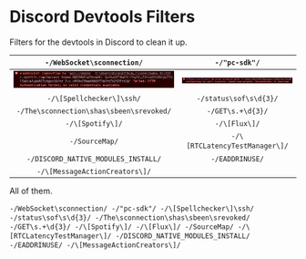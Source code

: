 # Discord Devtools Filters

Filters for the devtools in Discord to clean it up.

| `-/WebSocket\sconnection/` | `-/"pc-sdk"/` |
|:-:|:-:|
| ![](https://github.com/Kyza/discord-devtools-filters/blob/master/media/Discord_kEQ9HvoxiO.png) | ![](https://github.com/Kyza/discord-devtools-filters/blob/master/media/DiscordCanary_wqy6WuWcKX.png) |
| `-/\[Spellchecker\]\ssh/` | `-/status\sof\s\d{3}/` |
| `-/The\sconnection\shas\sbeen\srevoked/` | `-/GET\s.+\d{3}/` |
| `-/\[Spotify\]/` | `-/\[Flux\]/` |
| `-/SourceMap/` | `-/\[RTCLatencyTestManager\]/` |
| `-/DISCORD_NATIVE_MODULES_INSTALL/` | `-/EADDRINUSE/` |
| `-/\[MessageActionCreators\]/` |

All of them.

```regex
-/WebSocket\sconnection/ -/"pc-sdk"/ -/\[Spellchecker\]\ssh/ -/status\sof\s\d{3}/ -/The\sconnection\shas\sbeen\srevoked/ -/GET\s.+\d{3}/ -/\[Spotify\]/ -/\[Flux\]/ -/SourceMap/ -/\[RTCLatencyTestManager\]/ -/DISCORD_NATIVE_MODULES_INSTALL/ -/EADDRINUSE/ -/\[MessageActionCreators\]/
```
